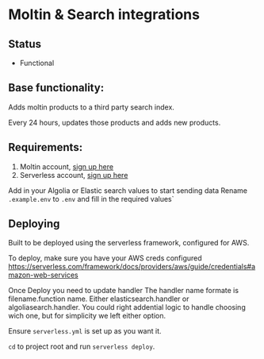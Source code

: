 # Moltin & Search integrations

## Status
- Functional

## Base functionality:
Adds moltin products to a third party search index.

Every 24 hours, updates those products and adds new products.

## Requirements:
1. Moltin account, [sign up here](https://accounts.moltin.com/register)
2. Serverless account, [sign up here](https://dashboard.serverless.com/)

Add in your Algolia or Elastic search values to start sending data
Rename `.example.env` to `.env` and fill in the required values`

## Deploying
Built to be deployed using the serverless framework, configured for AWS.

To deploy, make sure you have your AWS creds configured https://serverless.com/framework/docs/providers/aws/guide/credentials#amazon-web-services

Once Deploy you need to update handler
The handler name formate is filename.function name. Either elasticsearch.handler or algoliasearch.handler.  You could right addential logic to handle choosing wich one, but for simplicity we left either option.

Ensure `serverless.yml` is set up as you want it.

`cd` to project root and run `serverless deploy`.
